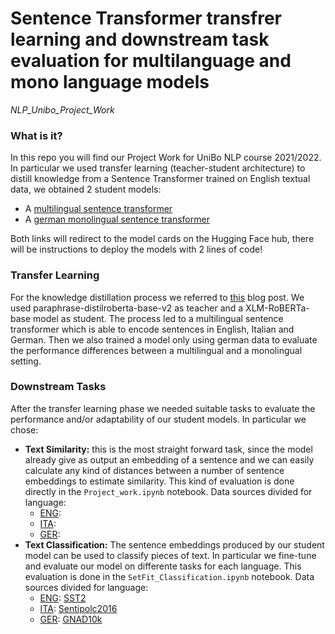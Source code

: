 # Sentence Transformer transfrer learning and downstream task evaluation for multilanguage and mono language models
*NLP_Unibo_Project_Work*

### What is it?

In this repo you will find our Project Work for UniBo NLP course 2021/2022. In particular we used transfer learning (teacher-student architecture) to distill knowledge from a Sentence Transformer trained on English textual data, we obtained 2 student models:
* A [multilingual sentence transformer](https://huggingface.co/airnicco8/xlm-roberta-en-it-de)
* A [german monolingual sentence transformer](https://huggingface.co/airnicco8/xlm-roberta-de)

Both links will redirect to the model cards on the Hugging Face hub, there will be instructions to deploy the models with 2 lines of code!

### Transfer Learning

For the knowledge distillation process we referred to [this](https://towardsdatascience.com/a-complete-guide-to-transfer-learning-from-english-to-other-languages-using-sentence-embeddings-8c427f8804a9) blog post. We used paraphrase-distilroberta-base-v2 as teacher and a XLM-RoBERTa-base model as student. The process led to a multilingual sentence transformer which is able to encode sentences in English, Italian and German. Then we also trained a model only using german data to evaluate the performance differences between a multilingual and a monolingual setting.
 
### Downstream Tasks

After the transfer learning phase we needed suitable tasks to evaluate the performance and/or adaptability of our student models. In particular we chose:
* **Text Similarity:** this is the most straight forward task, since the model already give as output an embedding of a sentence and we can easily calculate any kind of distances between a number of sentence embeddings to estimate similarity. This kind of evaluation is done directly in the `Project_work.ipynb` notebook.
Data sources divided for language:
    * <ins>ENG</ins>:
    * <ins>ITA</ins>:
    * <ins>GER</ins>:
* **Text Classification:** The sentence embeddings produced by our student model can be used to classify pieces of text. In particular we fine-tune and evaluate our model on differente tasks for each language. This evaluation is done in the `SetFit_Classification.ipynb` notebook.
Data sources divided for language:
    * <ins>ENG</ins>: [SST2](https://github.com/clairett/pytorch-sentiment-classification)
    * <ins>ITA</ins>: [Sentipolc2016](http://www.di.unito.it/~tutreeb/sentipolc-evalita16/index.html)
    * <ins>GER</ins>: [GNAD10k](https://github.com/goerlitz/nlp-classification/tree/main/notebooks/10kGNAD)

